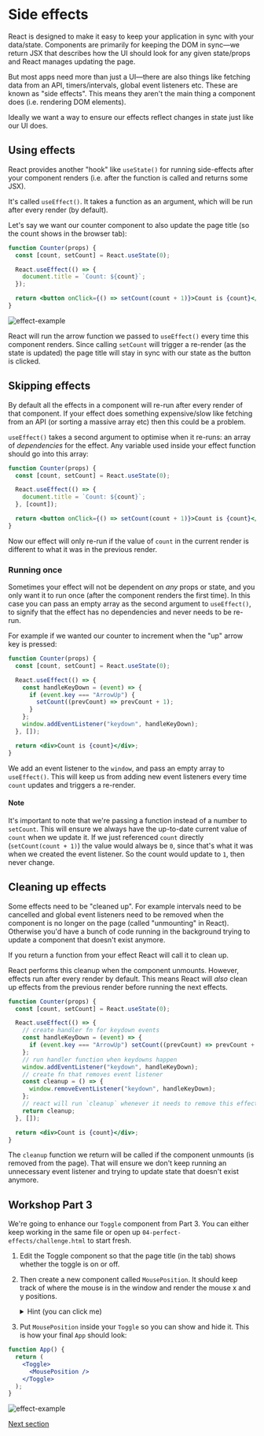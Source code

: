 # Side effects

React is designed to make it easy to keep your application in sync with your data/state. Components are primarily for keeping the DOM in sync—we return JSX that describes how the UI should look for any given state/props and React manages updating the page.

But most apps need more than just a UI—there are also things like fetching data from an API, timers/intervals, global event listeners etc. These are known as "side effects". This means they aren't the main thing a component does (i.e. rendering DOM elements).

Ideally we want a way to ensure our effects reflect changes in state just like our UI does.

## Using effects

React provides another "hook" like `useState()` for running side-effects after your component renders (i.e. after the function is called and returns some JSX).

It's called `useEffect()`. It takes a function as an argument, which will be run after every render (by default).

Let's say we want our counter component to also update the page title (so the count shows in the browser tab):

```jsx
function Counter(props) {
  const [count, setCount] = React.useState(0);

  React.useEffect(() => {
    document.title = `Count: ${count}`;
  });

  return <button onClick={() => setCount(count + 1)}>Count is {count}</button>;
}
```

![effect-example](https://user-images.githubusercontent.com/9408641/57864430-c9ecac00-77f3-11e9-8811-1242688c3e7d.gif)

React will run the arrow function we passed to `useEffect()` every time this component renders. Since calling `setCount` will trigger a re-render (as the state is updated) the page title will stay in sync with our state as the button is clicked.

## Skipping effects

By default all the effects in a component will re-run after every render of that component. If your effect does something expensive/slow like fetching from an API (or sorting a massive array etc) then this could be a problem.

`useEffect()` takes a second argument to optimise when it re-runs: an array of _dependencies_ for the effect. Any variable used inside your effect function should go into this array:

```jsx
function Counter(props) {
  const [count, setCount] = React.useState(0);

  React.useEffect(() => {
    document.title = `Count: ${count}`;
  }, [count]);

  return <button onClick={() => setCount(count + 1)}>Count is {count}</button>;
}
```

Now our effect will only re-run if the value of `count` in the current render is different to what it was in the previous render.

### Running once

Sometimes your effect will not be dependent on _any_ props or state, and you only want it to run once (after the component renders the first time). In this case you can pass an empty array as the second argument to `useEffect()`, to signify that the effect has no dependencies and never needs to be re-run.

For example if we wanted our counter to increment when the "up" arrow key is pressed:

```jsx
function Counter(props) {
  const [count, setCount] = React.useState(0);

  React.useEffect(() => {
    const handleKeyDown = (event) => {
      if (event.key === "ArrowUp") {
        setCount((prevCount) => prevCount + 1);
      }
    };
    window.addEventListener("keydown", handleKeyDown);
  }, []);

  return <div>Count is {count}</div>;
}
```

We add an event listener to the `window`, and pass an empty array to `useEffect()`. This will keep us from adding new event listeners every time `count` updates and triggers a re-render.

#### Note

It's important to note that we're passing a function instead of a number to `setCount`. This will ensure we always have the up-to-date current value of `count` when we update it. If we just referenced `count` directly (`setCount(count + 1)`) the value would always be `0`, since that's what it was when we created the event listener. So the count would update to `1`, then never change.

## Cleaning up effects

Some effects need to be "cleaned up". For example intervals need to be cancelled and global event listeners need to be removed when the component is no longer on the page (called "unmounting" in React). Otherwise you'd have a bunch of code running in the background trying to update a component that doesn't exist anymore.

If you return a function from your effect React will call it to clean up.

React performs this cleanup when the component unmounts. However, effects run after every render by default. This means React will _also_ clean up effects from the previous render before running the next effects.

```jsx
function Counter(props) {
  const [count, setCount] = React.useState(0);

  React.useEffect(() => {
    // create handler fn for keydown events
    const handleKeyDown = (event) => {
      if (event.key === "ArrowUp") setCount((prevCount) => prevCount + 1);
    };
    // run handler function when keydowns happen
    window.addEventListener("keydown", handleKeyDown);
    // create fn that removes event listener
    const cleanup = () => {
      window.removeEventListener("keydown", handleKeyDown);
    };
    // react will run `cleanup` whenever it needs to remove this effect
    return cleanup;
  }, []);

  return <div>Count is {count}</div>;
}
```

The `cleanup` function we return will be called if the component unmounts (is removed from the page). That will ensure we don't keep running an unnecessary event listener and trying to update state that doesn't exist anymore.

## Workshop Part 3

We're going to enhance our `Toggle` component from Part 3. You can either keep working in the same file or open up `04-perfect-effects/challenge.html` to start fresh.

1. Edit the Toggle component so that the page title (in the tab) shows whether the toggle is on or off.

1. Then create a new component called `MousePosition`. It should keep track of where the mouse is in the window and render the mouse x and y positions.

   <details>
   <summary>
   Hint (you can click me)
   </summary>

   You can keep track of where the mouse is with a "mousemove" event listener on the `window`.

   ```js
   const handleMouseMove = (event) => {
     console.log(event.x, event.y);
   };
   ```

   </details>

1. Put `MousePosition` inside your `Toggle` so you can show and hide it. This is how your final `App` should look:

```jsx
function App() {
  return (
    <Toggle>
      <MousePosition />
    </Toggle>
  );
}
```

![effect-example](https://user-images.githubusercontent.com/9408641/58380308-758dbd00-7fa7-11e9-8e93-cdc945530d55.gif)

[Next section](/05-transform-the-form)
